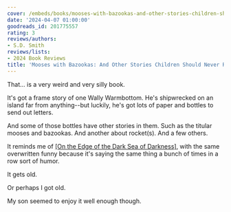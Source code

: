 ```yaml
---
cover: /embeds/books/mooses-with-bazookas-and-other-stories-children-should-never-read.jpg
date: '2024-04-07 01:00:00'
goodreads_id: 201775557
rating: 3
reviews/authors:
- S.D. Smith
reviews/lists:
- 2024 Book Reviews
title: 'Mooses with Bazookas: And Other Stories Children Should Never Read'
---
```

That... is a very weird and very silly book.

It's got a frame story of one Wally Warmbottom. He's shipwrecked on an island far from anything--but luckily, he's got lots of paper and bottles to send out letters.

And some of those bottles have other stories in them. Such as the titular mooses and bazookas. And another about rocket(s). And a few others. 

It reminds me of [[On the Edge of the Dark Sea of Darkness]](), with the same overwritten funny because it's saying the same thing a bunch of times in a row sort of humor. 

It gets old. 

Or perhaps I got old. 

My son seemed to enjoy it well enough though. 

<!--more-->
